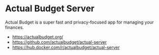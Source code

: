 # Actual Budget Server
Actual Budget is a super fast and privacy-focused app for managing your finances.

- https://actualbudget.org/
- https://github.com/actualbudget/actual-server
- https://hub.docker.com/r/actualbudget/actual-server
